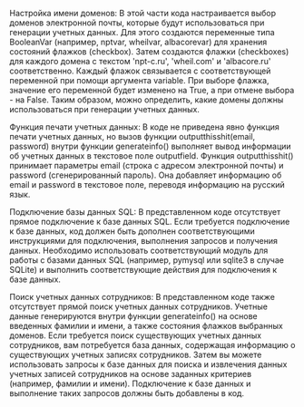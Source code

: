 Настройка имени доменов:
В этой части кода настраивается выбор доменов электронной почты, которые будут использоваться при генерации учетных данных. Для этого создаются переменные типа BooleanVar (например, nptvar, wheilvar, albacorevar) для хранения состояний флажков (checkbox). Затем создаются флажки (checkboxes) для каждого домена с текстом 'npt-c.ru', 'wheil.com' и 'albacore.ru' соответственно. Каждый флажок связывается с соответствующей переменной при помощи аргумента variable. При выборе флажка, значение его переменной будет изменено на True, а при отмене выбора - на False. Таким образом, можно определить, какие домены должны использоваться при генерации учетных данных.

Функция печати учетных данных:
В коде не приведена явно функция печати учетных данных, но вызов функции outputthisshit(email, password) внутри функции generateinfo() выполняет вывод информации об учетных данных в текстовое поле outputfield. Функция outputthisshit() принимает параметры email (строка с адресом электронной почты) и password (сгенерированный пароль). Она добавляет информацию об email и password в текстовое поле, переводя информацию на русский язык.

Подключение базы данных SQL:
В представленном коде отсутствует прямое подключение к базе данных SQL. Если требуется подключение к базе данных, код должен быть дополнен соответствующими инструкциями для подключения, выполнения запросов и получения данных. Необходимо использовать соответствующий модуль для работы с базами данных SQL (например, pymysql или sqlite3 в случае SQLite) и выполнить соответствующие действия для подключения к базе данных.

Поиск учетных данных сотрудников:
В представленном коде также отсутствует прямой поиск учетных данных сотрудников. Учетные данные генерируются внутри функции generateinfo() на основе введенных фамилии и имени, а также состояния флажков выбранных доменов. Если требуется поиск существующих учетных данных сотрудников, вам потребуется база данных, содержащая информацию о существующих учетных записях сотрудников. Затем вы можете использовать запросы к базе данных для поиска и извлечения данных учетных записей сотрудников на основе заданных критериев (например, фамилии и имени). Подключение к базе данных и выполнение таких запросов должны быть добавлены в код.
